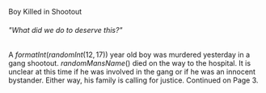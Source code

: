 Boy Killed in Shootout

###### "What did we do to deserve this?"

A $formatInt(randomInt(12,17))$ year old boy was murdered yesterday in a gang shootout. $randomMansName()$ died on the way to the hospital. It is unclear at this time if he was involved in the gang or if he was an innocent bystander. Either way, his family is calling for justice. Continued on Page 3.

